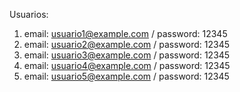 Usuarios:
1. email: usuario1@example.com / password: 12345
2. email: usuario2@example.com / password: 12345
3. email: usuario3@example.com / password: 12345
4. email: usuario4@example.com / password: 12345
5. email: usuario5@example.com / password: 12345
